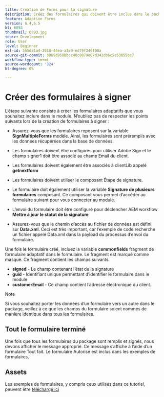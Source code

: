 ```yaml
---
title: Création de Forms pour la signature
description: Créez des formulaires qui doivent être inclus dans le package de signature.
feature: Adaptive Forms
version: 6.4,6.5
kt: 6893
thumbnail: 6893.jpg
topic: Development
role: User
level: Beginner
exl-id: 565d81a4-2918-44ea-a3e9-ed79f246f08a
source-git-commit: b069d958bbcc40c0079e87d342db6c5e53055bc7
workflow-type: tm+mt
source-wordcount: '324'
ht-degree: 0%

---
```


# Créer des formulaires à signer

L’étape suivante consiste à créer les formulaires adaptatifs que vous souhaitez inclure dans le module. N’oubliez pas de respecter les points suivants lors de la création de formulaires à signer :

* Assurez-vous que les formulaires reposent sur la variable **SignMultipleForms** modèle. Ainsi, les formulaires sont préremplis avec les données récupérées dans la base de données.

* Les formulaires doivent être configurés pour utiliser Adobe Sign et le champ signer1 doit être associé au champ Email du client.
* Les formulaires doivent également être associés à clientLib appelé **getnextform**
* Les formulaires doivent utiliser le composant Étape de signature.
* Le formulaire doit également utiliser la variable **Signature de plusieurs formulaires** composant. Ce composant vous permet d’accéder au formulaire suivant pour vous connecter au module.
* L’envoi du formulaire doit être configuré pour déclencher AEM workflow **Mettre à jour le statut de la signature**
* Assurez-vous que le chemin d’accès au fichier de données est défini sur **Data.xml**. Ceci est très important, car l’exemple de code recherche un fichier appelé Data.xml dans la payload du processus d’envoi du formulaire.

Une fois le formulaire créé, incluez la variable **commonfields** fragment de formulaire adaptatif dans le formulaire. Le fragment est marqué comme masqué. Ce fragment contient les champs suivants.

* **signed** - Le champ contenant l’état de la signature
* **guid** - Identifiant unique permettant d’identifier le formulaire dans le module
* **customerEmail** - Ce champ contient l’adresse électronique du client.



>[!NOTE]
>Si vous souhaitez porter les données d’un formulaire vers un autre dans le package, veillez à ce que les champs du formulaire soient nommés de manière identique dans tous les formulaires.

## Tout le formulaire terminé

Une fois que tous les formulaires du package sont remplis et signés, nous devons afficher le message approprié. Ce message s’affiche à l’aide d’un formulaire Tout fait. Le formulaire Autorisé est inclus dans les exemples de formulaires.

## Assets

Les exemples de formulaires, y compris ceux utilisés dans ce tutoriel, peuvent être [téléchargé ici](assets/forms-for-signing.zip)
